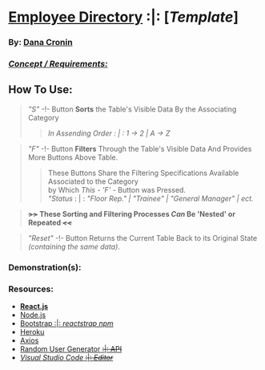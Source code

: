 # [**Employee Directory**](https://decronin-employeedirectory.herokuapp.com/) :|: [*Template*]
### By: [**Dana Cronin**](decronin.github.io)

### [_Concept / Requirements:_](https://github.com/UCF-Coding-Boot-Camp/UCF-LKM-FSF-PT-08-2019-U-C/tree/master/new_curriculum/19-React/02-Homework)

## **How To Use:**
> _"S"_ -!- Button **Sorts** the Table's Visible Data By the Associating Category 
> >_In Assending Order : | : 1 -> 2 | A -> Z_

> _"F"_ -!- Button **Filters** Through the Table's Visible Data And Provides More Buttons Above Table.
> > These Buttons Share the Filtering Specifications Available Associated to the Category <br/>
> > by Which _This - 'F'_ - Button was Pressed. <br/>
> > _"Status_ : | : _"Floor Rep." | "Trainee" | "General Manager" | ect._

>  **~~>>~~ These Sorting and Filtering Processes _Can_ Be 'Nested' or Repeated ~~<<~~** 

> _"Reset"_ -!- Button Returns the Current Table Back to its Original State _(containing the same data)_.

### Demonstration(s):

### Resources:
- [**React.js**](https://reactjs.org/)
- [Node.js](https://nodejs.org/en/)
- [Bootstrap :|: _reactstrap npm_](https://reactstrap.github.io/)
- [Heroku](https://www.heroku.com/home)
- [Axios](https://www.npmjs.com/package/axios)
- [Random User Generator ~~:|: API~~](https://randomuser.me/)
- [_Visual Studio Code_ ~~:|: _Editor_~~](https://code.visualstudio.com/)